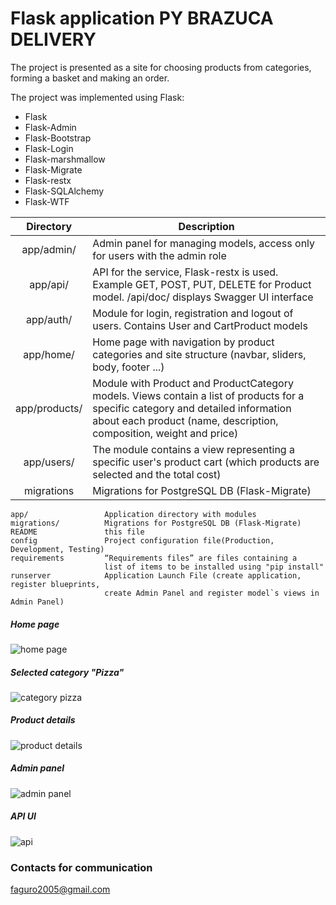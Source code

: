 # Flask application PY BRAZUCA DELIVERY

The project is presented as a site for choosing products from categories, forming a basket and making an order.

The project was implemented using Flask:

* Flask
* Flask-Admin
* Flask-Bootstrap
* Flask-Login
* Flask-marshmallow
* Flask-Migrate
* Flask-restx
* Flask-SQLAlchemy
* Flask-WTF

|   Directory   | Description                                                                                                                                                                                              |
|:-------------:|----------------------------------------------------------------------------------------------------------------------------------------------------------------------------------------------------------|
|   app/admin/  | Admin panel for managing models, access only for users with the admin role                                                                                                                               |
|    app/api/   | API for the service, Flask-restx is used. Example GET, POST, PUT, DELETE for Product model. /api/doc/ displays Swagger UI interface                                                                                                               |
|   app/auth/   | Module for login, registration and logout of users. Contains User and СartProduct models                                                                                                                 |
|   app/home/   | Home page with navigation by product categories and site structure (navbar, sliders, body, footer ...)                                                                                                   |
| app/products/ | Module with Product and ProductCategory models. Views contain a list of products for a specific category and  detailed information about each product (name, description, composition, weight and price) |
|   app/users/  | The module contains a view representing a specific user's product cart (which products are selected and the total cost)                                                                                  |
|   migrations  | Migrations for PostgreSQL DB (Flask-Migrate)

```
app/                 Application directory with modules
migrations/          Migrations for PostgreSQL DB (Flask-Migrate)
README               this file
config               Project configuration file(Production, Development, Testing)
requirements         “Requirements files” are files containing a 
                     list of items to be installed using "pip install"
runserver            Application Launch File (create application, register blueprints, 
                     create Admin Panel and register model`s views in Admin Panel)
```

##### Home page

![home page](https://i.ibb.co/jfhKzyD/home.png)

##### Selected category "Pizza"

![category pizza](https://i.ibb.co/N7FTxRD/pizza.png)

##### Product details

![product details](https://i.ibb.co/w6bL1nc/curpizza.png)

##### Admin panel

![admin panel](https://i.ibb.co/r6Jq73k/admin-panel.png)

##### API UI

![api](https://i.ibb.co/jgyp05J/api.png)

### Contacts for communication
faguro2005@gmail.com
